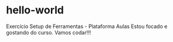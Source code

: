 # hello-world
Exercício Setup de Ferramentas - Plataforma Aulas
Estou focado e gostando do curso. Vamos codar!!!